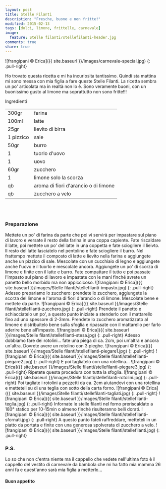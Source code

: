 ```yaml
---
layout: post
title: Stelle Filanti
description: "Fresche, buone e non fritte!"
modified: 2015-02-13
tags: [dolci, limone, frittelle, carnevale]
image:
  feature: Stelle filanti/stellefilanti-header.jpg
comments: true
share: true
---
```


![frangipani © Erica]({{ site.baseurl }}/images/carnevale-special.jpg)
{: .pull-right}

Ho trovato questa ricetta e mi ha incuriosita tantissimo. Quindi sta mattina mi sono messa con mia figlia a fare queste Stelle Filanti. La ricetta sembra un po' articolata ma in realtà non lo è. Sono veramente buoni, con un buonissimo gusto al limone ma soprattutto non sono fritte!!!

<div class="ingredients">
  <div class="ingredients-title">Ingredienti</div>
  <table>
    <tbody>
      <tr>
        <td>300gr</td>
        <td>farina</td>
      </tr>
      <tr>
        <td>100ml</td>
        <td>latte</td>
      </tr>
      <tr>
        <td>25gr</td>
        <td>lievito di birra</td>
      </tr>
      <tr>
        <td>1 pizzico</td>
        <td>sale</td>
      </tr>
      <tr>
        <td>50gr</td>
        <td>burro</td>
      </tr>
      <tr>
      	<td>1</td>
        <td>tuorlo d'uovo</td>
      </tr>
      <tr>
        <td>1</td>
        <td>uovo</td>
      </tr>
      <tr>
        <td>60gr</td>
        <td>zucchero</td>
      </tr>
      <tr>
        <td>1</td>
        <td>limone solo la scorza</td>
      </tr>
      <tr>
        <td>qb</td>
        <td>aroma di fiori d'arancio o di limone</td>
      </tr>
      <tr>
        <td>qb</td>
        <td>zucchero a velo</td>       
      </tr>
    </tbody>
  </table>
  <br></br>
</div>


<h3>
	<font color="grey">
		<i class="icon-cogs"></i>
	</font> Preparazione
</h3>

Mettete un po' di farina da parte che poi vi servirà per impastare sul piano di lavoro e versate il resto della farina in una coppa capiente. Fate riscaldare il latte, poi mettete un po' del latte in una coppetta e fate sciogliere il lieivto. Il resto del latte lasciatelo nel pentolino e fate sciogliere il burro. Nel frattempo mettete il composto di latte e lievito nella farina e aggiungete anche un pizzico di sale. Mescolate con un cucchiaio di legno e aggiungete anche l'uovo e il tuorlo e mescolate ancora. Aggiungete un po' di scorza di limone e finite con il latte e burro. Fate compattare il tutto e poi passate l'impasto sul piano di lavoro e impastate con le mani finché avrete un panetto bello morbido ma non appiccicoso.
![frangipani © Erica]({{ site.baseurl }}/images/Stelle filanti/stellefilanti-impasto.jpg)
{: .pull-right}
Adesso prepariamo lo zucchero: prendete lo zucchero, aggiungete la scorza del limone e l'aroma di fiori d'arancio o di limone. Mescolate bene e mettete da parte.
![frangipani © Erica]({{ site.baseurl }}/images/Stelle filanti/stellefilanti-zucchero.jpg)
{: .pull-right}
Prendete il panetto e schiacciatelo un po', a questo punto iniziate a stenderlo con il mattarello fino ad uno spessore di 2-3mm. Prendete lo zucchero aromatizzato al limone e distribuitelo bene sulla sfoglia e ripassate con il mattarello per farlo aderire bene all'impasto.
![frangipani © Erica]({{ site.baseurl }}/images/Stelle filanti/stellefilanti-stesa.jpg)
{: .pull-right}
Adesso dobbiamo fare dei rotolini... fate una piega di ca. 2cm, poi un'altra e ancora un'altra. Dovrete avere un rotolino con 3 pieghe.
![frangipani © Erica]({{ site.baseurl }}/images/Stelle filanti/stellefilanti-piegare1.jpg)
{: .pull-right}
![frangipani © Erica]({{ site.baseurl }}/images/Stelle filanti/stellefilanti-piegare2.jpg)
{: .pull-right}
E poi tagliatelo con una rotellina...
![frangipani © Erica]({{ site.baseurl }}/images/Stelle filanti/stellefilanti-piegare3.jpg)
{: .pull-right}
Ripetete questa procedura con tutta la sfoglia.
![frangipani © Erica]({{ site.baseurl }}/images/Stelle filanti/stellefilanti-rotolini.jpg)
{: .pull-right}
Poi tagliate i rotolini a pezzetti da ca. 2cm aiutandovi con una rotellina e metteteli su di una teglia con sotto della carta forno.
![frangipani © Erica]({{ site.baseurl }}/images/Stelle filanti/stellefilanti-tagliati.jpg)
{: .pull-right}
![frangipani © Erica]({{ site.baseurl }}/images/Stelle filanti/stellefilanti-teglia.jpg)
{: .pull-right}
Infornate le stelle filanti nel forno preriscaldato a 180° statico per 10-15min o almeno finché risulteranno belli dorati.
![frangipani © Erica]({{ site.baseurl }}/images/Stelle filanti/stellefilanti-sfornati.jpg)
{: .pull-right}
A questo punto fateli raffreddare, metteteli in un piatto da portata e finite con una generosa spolverata di zucchero a velo.
![frangipani © Erica]({{ site.baseurl }}/images/Stelle filanti/stellefilanti.jpg)
{: .pull-right}

<h3>
  <font color="#FFCC00">
    <i class="icon-lightbulb"></i>
  </font> P.S.
</h3>

Lo so che non c'entra niente ma il cappello che vedete nell'ultima foto è il cappello del vestito di carnevale da bambola che mi ha fatto mia mamma 26 anni fa e quest'anno sarà mia figlia a metterlo...

<h4>Buon appetito
  <font color="red">
    <i class="icon-smile"></i>
  </font>
</h4>